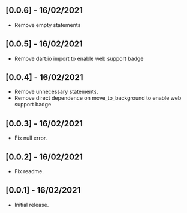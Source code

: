 ## [0.0.6] - 16/02/2021

* Remove empty statements

## [0.0.5] - 16/02/2021

* Remove dart:io import to enable web support badge

## [0.0.4] - 16/02/2021

* Remove unnecessary statements.
* Remove direct dependence on move_to_background to enable web support badge

## [0.0.3] - 16/02/2021

* Fix null error.

## [0.0.2] - 16/02/2021

* Fix readme.

## [0.0.1] - 16/02/2021

* Initial release.
